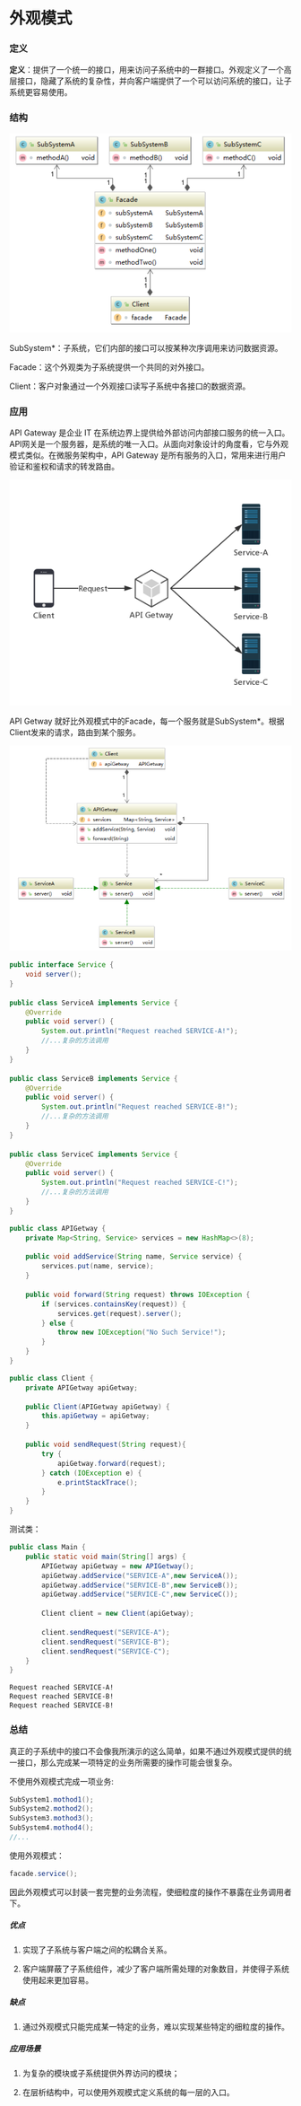 # 外观模式

### 定义
**定义**：提供了一个统一的接口，用来访问子系统中的一群接口。外观定义了一个高层接口，隐藏了系统的复杂性，并向客户端提供了一个可以访问系统的接口，让子系统更容易使用。

### 结构

![](construct.png)

SubSystem*：子系统，它们内部的接口可以按某种次序调用来访问数据资源。

Facade：这个外观类为子系统提供一个共同的对外接口。

Client：客户对象通过一个外观接口读写子系统中各接口的数据资源。

### 应用
API Gateway 是企业 IT 在系统边界上提供给外部访问内部接口服务的统一入口。
API网关是一个服务器，是系统的唯一入口。从面向对象设计的角度看，它与外观模式类似。在微服务架构中，API Gateway 是所有服务的入口，常用来进行用户验证和鉴权和请求的转发路由。

![](api.png)

API Getway 就好比外观模式中的Facade，每一个服务就是SubSystem*。根据Client发来的请求，路由到某个服务。

![](apigetway.png)

```java
public interface Service {
    void server();
}

public class ServiceA implements Service {
    @Override
    public void server() {
        System.out.println("Request reached SERVICE-A!");
        //...复杂的方法调用
    }
}

public class ServiceB implements Service {
    @Override
    public void server() {
        System.out.println("Request reached SERVICE-B!");
        //...复杂的方法调用
    }
}

public class ServiceC implements Service {
    @Override
    public void server() {
        System.out.println("Request reached SERVICE-C!");
        //...复杂的方法调用
    }
}
```

```java
public class APIGetway {
    private Map<String, Service> services = new HashMap<>(8);

    public void addService(String name, Service service) {
        services.put(name, service);
    }

    public void forward(String request) throws IOException {
        if (services.containsKey(request)) {
            services.get(request).server();
        } else {
            throw new IOException("No Such Service!");
        }
    }
}
```

```java
public class Client {
    private APIGetway apiGetway;

    public Client(APIGetway apiGetway) {
        this.apiGetway = apiGetway;
    }

    public void sendRequest(String request){
        try {
            apiGetway.forward(request);
        } catch (IOException e) {
            e.printStackTrace();
        }
    }
}
```

测试类：
```java
public class Main {
    public static void main(String[] args) {
        APIGetway apiGetway = new APIGetway();
        apiGetway.addService("SERVICE-A",new ServiceA());
        apiGetway.addService("SERVICE-B",new ServiceB());
        apiGetway.addService("SERVICE-C",new ServiceC());

        Client client = new Client(apiGetway);

        client.sendRequest("SERVICE-A");
        client.sendRequest("SERVICE-B");
        client.sendRequest("SERVICE-C");
    }
}
```

```
Request reached SERVICE-A!
Request reached SERVICE-B!
Request reached SERVICE-B!
```

### 总结
真正的子系统中的接口不会像我所演示的这么简单，如果不通过外观模式提供的统一接口，那么完成某一项特定的业务所需要的操作可能会很复杂。

不使用外观模式完成一项业务:
```java
SubSystem1.mothod1();
SubSystem2.mothod2();
SubSystem3.mothod3();
SubSystem4.mothod4();
//...
```

使用外观模式：
```java
facade.service();
```

因此外观模式可以封装一套完整的业务流程，使细粒度的操作不暴露在业务调用者下。
##### 优点
1. 实现了子系统与客户端之间的松耦合关系。

2. 客户端屏蔽了子系统组件，减少了客户端所需处理的对象数目，并使得子系统使用起来更加容易。

##### 缺点
1. 通过外观模式只能完成某一特定的业务，难以实现某些特定的细粒度的操作。

##### 应用场景
1. 为复杂的模块或子系统提供外界访问的模块；

2. 在层析结构中，可以使用外观模式定义系统的每一层的入口。
